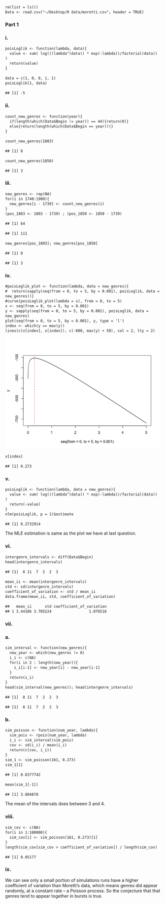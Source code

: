     rm(list = ls())
    Data <- read.csv("~/Desktop/R data/moretti.csv", header = TRUE)

### Part 1

### i.

    poisLoglik <- function(lambda, data){
      value <- sum( log(((lambda^(data)) * exp(-lambda))/factorial(data)) )
      return(value) 
    }

    data = c(1, 0, 0, 1, 1)
    poisLoglik(1, data)

    ## [1] -5

### ii.

    count_new_genres <- function(year){
      if(length(which(Data$Begin != year)) == 44){return(0)}
      else{return(length(which(Data$Begin == year)))}
    }

    count_new_genres(1803)

    ## [1] 0

    count_new_genres(1850)

    ## [1] 3

### iii.

    new_genres <- rep(NA)
    for(i in 1740:1900){
      new_genres[i - 1739] <- count_new_genres(i)
    }
    (pos_1803 <- 1803 - 1739) ; (pos_1850 <- 1850 - 1739)

    ## [1] 64

    ## [1] 111

    new_genres[pos_1803]; new_genres[pos_1850]

    ## [1] 0

    ## [1] 3

### iv.

    #poisLoglik_plot <- function(lambda, data = new_genres){
    #  return(sapply(seq(from = 0, to = 5, by = 0.001), poisLoglik, data = new_genres))}
    #curve(poisLoglik_plot(lambda = x), from = 0, to = 5)
    x <- seq(from = 0, to = 5, by = 0.001)
    y <- sapply(seq(from = 0, to = 5, by = 0.001), poisLoglik, data = new_genres)
    plot(seq(from = 0, to = 5, by = 0.001), y, type = 'l')
    index <- which(y == max(y))
    lines(c(x[index], x[index]), c(-800, max(y) + 50), col = 2, lty = 2)

![](hw7_hw2570_files/figure-markdown_strict/unnamed-chunk-5-1.png)

    x[index]

    ## [1] 0.273

### v.

    poisLoglik <- function(lambda, data = new_genres){
      value <- sum( log(((lambda^(data)) * exp(-lambda))/factorial(data)) )
      return(-value) 
    }
    nlm(poisLoglik, p = 1)$estimate

    ## [1] 0.2732914

The MLE estimation is same as the plot we have at last question.

### vi.

    intergenre_intervals <- diff(Data$Begin)
    head(intergenre_intervals)

    ## [1]  8 11  7  2  2  3

    mean_ii <- mean(intergenre_intervals)
    std <- sd(intergenre_intervals)
    coefficient_of_variation <- std / mean_ii
    data.frame(mean_ii, std, coefficient_of_variation)

    ##   mean_ii      std coefficient_of_variation
    ## 1 3.44186 3.705224                 1.076518

### vii.

### a.

    sim_interval <- function(new_genres){
      new_year <- which(new_genres != 0)
      i_i <- c(NA)
      for(i in 2 : length(new_year)){
        i_i[i-1] <- new_year[i] - new_year[i-1]
      }
      return(i_i)
    }
    head(sim_interval(new_genres)); head(intergenre_intervals)

    ## [1]  8 11  7  2  2  3

    ## [1]  8 11  7  2  2  3

### b.

    sim_poisson <- function(num_year, lambda){
      sim_pois <- rpois(num_year, lambda)
      i_i <- sim_interval(sim_pois)
      cov <- sd(i_i) / mean(i_i)
      return(c(cov, i_i))
    }
    sim_1 <- sim_poisson(161, 0.273)
    sim_1[1]

    ## [1] 0.8377742

    mean(sim_1[-1])

    ## [1] 3.804878

The mean of the intervals does between 3 and 4.

### viii.

    sim_cov <- c(NA)
    for(i in 1:100000){
      sim_cov[i] <- sim_poisson(161, 0.273)[1]
    }
    length(sim_cov[sim_cov > coefficient_of_variation]) / length(sim_cov)

    ## [1] 0.05177

### ix.

We can see only a small portion of simulations runs have a higher
coefficient of variation than Moretti’s data, which means genres did
appear randomly, at a constant rate – a Poisson process. So the
conjecture that that genres tend to appear together in bursts is true.
